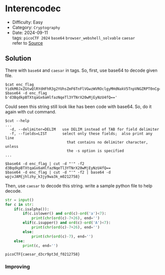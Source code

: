 # Interencodec
- Difficulty: Easy
- Category: `Cryptography`  
- Date: 2024-09-11  
tags: `picoCTF 2024` `base64` `browser_webshell_solvable` `caesar`  
refer to [Source](https://play.picoctf.org/practice/challenge/418)

## Solution
There with `base64` and `caesar` in tags.
So, first, use base64 to decode given file.
``` shell
$cat enc_flag
YidkM0JxZGtwQlRYdHFhR3g2YUhsZmF6TnFlVGwzWVROclgyMHdNakV5TnpVNGZRPT0nCg==
$base64 -d enc_flag
b'd3BqdkpBTXtqaGx6aHlfazNqeTl3YTNrX20wMjEyNzU4fQ=='
```
Could seen this string still look like has been code with base64. So, do it again with cut command.
``` shell
$cut --help
...
  -d, --delimiter=DELIM   use DELIM instead of TAB for field delimiter
  -f, --fields=LIST       select only these fields;  also print any line
                            that contains no delimiter character, unless
                            the -s option is specified
...
```
``` shell
$base64 -d enc_flag | cut -d "'" -f2
d3BqdkpBTXtqaGx6aHlfazNqeTl3YTNrX20wMjEyNzU4fQ==
$base64 -d enc_flag | cut -d "'" -f2 | base64 -d
wpjvJAM{jhlzhy_k3jy9wa3k_m0212758}
```
Then, use `caesar` to decode this string. write a sample python file to help decode.
``` python
str = input()
for c in str:
    if(c.isalpha()):
        if(c.islower() and ord(c)-ord('a')<7):
            print(chr(ord(c)-7+26), end='')
        elif(c.isupper() and ord(c)-ord('A')<7):
            print(chr(ord(c)-7+26), end='')
        else:
            print(chr(ord(c)-7), end='')
    else:
        print(c, end='')
```
``` plain
picoCTF{caesar_d3cr9pt3d_f0212758}
```

### Improving
